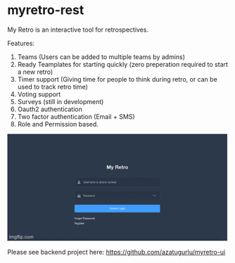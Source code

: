 # myretro-rest


My Retro is an interactive tool for retrospectives. 

Features:
1. Teams (Users can be added to multiple teams by admins)
2. Ready Teamplates for starting quickly (zero preperation required to start a new retro)
3. Timer support (Giving time for people to think during retro, or can be used to track retro time)
4. Voting support
5. Surveys (still in development)
6. Oauth2 authentication
7. Two factor authentication (Email + SMS)
8. Role and Permission based.


![Demo](https://github.com/azatugurlu/myretro-ui/blob/9abcb4a16d20742110a94c011538a774e9044133/635lyq.gif)



Please see backend project here: https://github.com/azatugurlu/myretro-ui

